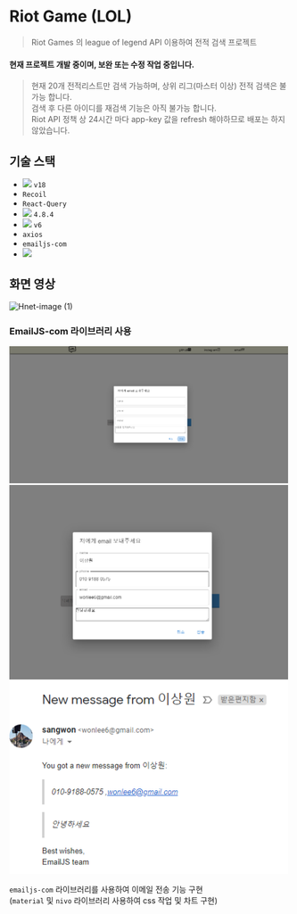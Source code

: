 # Riot Game (LOL)

> Riot Games 의 league of legend API 이용하여 전적 검색 프로젝트

#### 현재 프로젝트 개발 중이며, 보완 또는 수정 작업 중입니다.

> 현재 20개 전적리스트만 검색 가능하며, 상위 리그(마스터 이상) 전적 검색은 불가능 합니다.  
> 검색 후 다른 아이디를 재검색 기능은 아직 불가능 합니다.  
> Riot API 정책 상 24시간 마다 app-key 값을 refresh 해야하므로 배포는 하지 않았습니다.

<!-- > 백엔드 java 추가 진행 중 입니다. -->

## 기술 스택

- <img src="https://img.shields.io/badge/react-61DAFB?style=for-the-badge&logo=react&logoColor=black"> `v18`
- `Recoil`
- `React-Query`
- <img src="https://img.shields.io/badge/typescript-3178C6?style=for-the-badge&logo=typescript&logoColor=black"> `4.8.4`
- <img src="https://img.shields.io/badge/reactrouter-CA4245?style=for-the-badge&logo=React%20Router&logoColor=black"> `v6`
- `axios`
- `emailjs-com`
- <img src="https://img.shields.io/badge/sass-CC6699?style=for-the-badge&logo=sass&logoColor=white">

## 화면 영상

![Hnet-image (1)](https://user-images.githubusercontent.com/21251988/146680348-f2d9aed5-b56d-4a98-bab2-661f8a90155f.gif)

<!-- ## 파일 구조

<img src="./img/1.png" style="height: 700px">

> service : API 요청에 따라 분류 -->

<!-- ### API flow

> [Riot API](https://developer.riotgames.com/apis) 공식 사이트 참조하여 작업 진행

state 생성(service -> \*API 명 -> model 안에 API 값 명시) -> API 요청 -> setState
<img src="./img/3.png" style="width: 500px">

<img src="./img/2.png" style="height: 500px">

<img src="./img/9.png"  style="width: 500px"> -->

<!-- ## 화면 예시 -->

<!-- ### main 화면

<img src="./img/4.png" style="width: 500px"> -->

### EmailJS-com 라이브러리 사용

<img src="./img/5.png" style="width: 500px">
<img src="./img/6.png" style="width: 500px">
<img src="./img/7.png" style="width: 500px">

`emailjs-com` 라이브러리를 사용하여 이메일 전송 기능 구현  
(`material` 및 `nivo` 라이브러리 사용하여 css 작업 및 차트 구현)

<!-- <img src="./img/8.png" style="width: 600px"> -->
